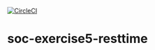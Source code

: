 [![CircleCI](https://circleci.com/gh/I2occat/soc-exercise5-resttime.svg?style=svg)](https://app.circleci.com/pipelines/github/I2occat/soc-exercise5-resttime)
# soc-exercise5-resttime
